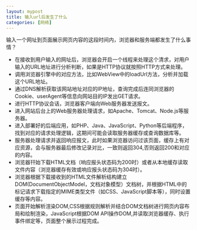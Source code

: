 ```yaml
---
layout: mypost
title: 输入url后发生了什么
categories: [网络]
---
```


输入一个网址到页面展示网页内容的这段时间内，浏览器和服务端都发生了什么事情？

- 在接收到用户输入的网址后，浏览器会开启一个线程来处理这个清求，对用户输入的URL地址进行分析判断，如果是HTTP协议就按照HTTP方式来处理。
- 调用浏览器引擎中的对应方法，比如WebView中的loadUrl方法，分析并加载这个URL地址。
- 通过DNS解析获取该网站地址对应的IP地址，查询完成后连同浏览器的Cookie、userAgent等信息向网站目的IP发出GET请求。
- 进行HTTP协议会话，浏览器客户端向Web服务器发送报文。
- 进入网站后台上的Web服务器处理请求，如Apache、Tomcat、Node.js等服务器。
- 进入部署好的后端应用，如PHP、Java、JavaScript、Python等后端程序，找到对应的请求处理逻辑，这期间可能会读取服务器缓存或查询数据库等。
- 服务器处理请求并返回响应报文，此时如果浏览器访问过该页面，缓存上有对应资源，会与服务器最后修改记录对比，一致则返回304,否则返回200和对应的内容。
- 浏览器幵始下载HTML文档（响应报头状态码为200时）或者从本地缓存读取文件内容（浏览器缓存有效或响应报头状态码为304时）。
- 浏览器根据下载接收到的HTML文件解析结构建立DOM(DocumentObjectModel，文档对象模型）文档树，并根据HTML中的标记请求下载指定的MIME类型文件（如CSS、JavaScript脚本等），同时设置缓存等内容。
- 页面开始解析渲染DOM,CSS根据规则解析并结合DOM文档树进行网页内容布局和绘制渲染，JavaScript根据DOM API操作DOM,并读取浏览器缓存、执行事件绑定等，页面整个展示过程完成。

